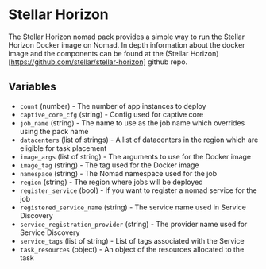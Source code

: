 # Stellar Horizon

The Stellar Horizon nomad pack provides a simple way to run the Stellar Horizon Docker image on Nomad. In depth information about the docker image and the components can be found at the (Stellar Horizon)[https://github.com/stellar/stellar-horizon] github repo.

## Variables

- `count` (number) - The number of app instances to deploy
- `captive_core_cfg` (string) - Config used for captive core
- `job_name` (string) - The name to use as the job name which overrides using the pack name
- `datacenters` (list of strings) - A list of datacenters in the region which are eligible for task placement
- `image_args` (list of string) - The arguments to use for the Docker image
- `image_tag` (string) - The tag used for the Docker image
- `namespace` (string) - The Nomad namespace used for the job
- `region` (string) - The region where jobs will be deployed
- `register_service` (bool) - If you want to register a nomad service for the job
- `registered_service_name` (string) - The service name used in Service Discovery
- `service_registration_provider` (string) - The provider name used for Service Discovery
- `service_tags` (list of string) - List of tags associated with the Service
- `task_resources` (object) - An object of the resources allocated to the task
